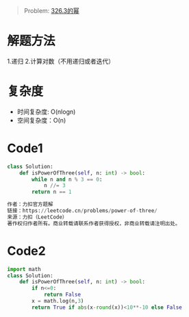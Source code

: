 > Problem: [326.3的幂](https://leetcode.cn/problems/power-of-three/)

# 解题方法

1.递归
2.计算对数（不用递归或者迭代）

# 复杂度

- 时间复杂度: O(nlogn)
- 空间复杂度：O(n)


# Code1

```Python
class Solution:
    def isPowerOfThree(self, n: int) -> bool:
        while n and n % 3 == 0:
            n //= 3
        return n == 1

作者：力扣官方题解
链接：https://leetcode.cn/problems/power-of-three/
来源：力扣（LeetCode）
著作权归作者所有。商业转载请联系作者获得授权，非商业转载请注明出处。
```

# Code2

```Python
import math
class Solution:
    def isPowerOfThree(self, n: int) -> bool:
        if n<=0:
            return False
        x = math.log(n,3)
        return True if abs(x-round(x))<10**-10 else False
```
